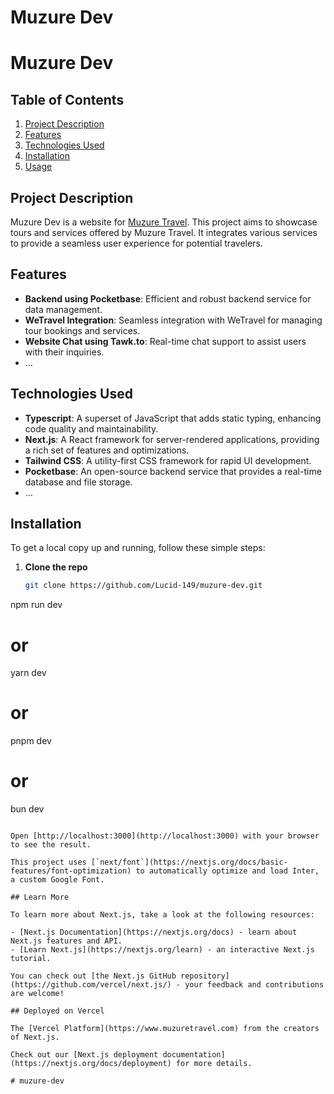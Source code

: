 # Muzure Dev

# Muzure Dev

## Table of Contents
1. [Project Description](#project-description)
2. [Features](#features)
3. [Technologies Used](#technologies-used)
4. [Installation](#installation)
5. [Usage](#usage)

## Project Description
Muzure Dev is a website for [Muzure Travel](https://www.muzuretravel.com). This project aims to showcase tours and services offered by Muzure Travel. It integrates various services to provide a seamless user experience for potential travelers.

## Features
- **Backend using Pocketbase**: Efficient and robust backend service for data management.
- **WeTravel Integration**: Seamless integration with WeTravel for managing tour bookings and services.
- **Website Chat using Tawk.to**: Real-time chat support to assist users with their inquiries.
- ...

## Technologies Used
- **Typescript**: A superset of JavaScript that adds static typing, enhancing code quality and maintainability.
- **Next.js**: A React framework for server-rendered applications, providing a rich set of features and optimizations.
- **Tailwind CSS**: A utility-first CSS framework for rapid UI development.
- **Pocketbase**: An open-source backend service that provides a real-time database and file storage.
- ...

## Installation
To get a local copy up and running, follow these simple steps:

1. **Clone the repo**
   ```sh
   git clone https://github.com/Lucid-149/muzure-dev.git

npm run dev
# or
yarn dev
# or
pnpm dev
# or
bun dev
```

Open [http://localhost:3000](http://localhost:3000) with your browser to see the result.

This project uses [`next/font`](https://nextjs.org/docs/basic-features/font-optimization) to automatically optimize and load Inter, a custom Google Font.

## Learn More

To learn more about Next.js, take a look at the following resources:

- [Next.js Documentation](https://nextjs.org/docs) - learn about Next.js features and API.
- [Learn Next.js](https://nextjs.org/learn) - an interactive Next.js tutorial.

You can check out [the Next.js GitHub repository](https://github.com/vercel/next.js/) - your feedback and contributions are welcome!

## Deployed on Vercel

The [Vercel Platform](https://www.muzuretravel.com) from the creators of Next.js.

Check out our [Next.js deployment documentation](https://nextjs.org/docs/deployment) for more details.

# muzure-dev
